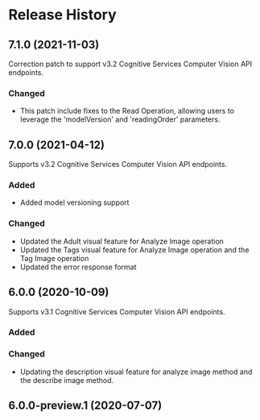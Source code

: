 # Release History

## 7.1.0 (2021-11-03)

Correction patch to support v3.2 Cognitive Services Computer Vision API endpoints.

### Changed
* This patch include fixes to the Read Operation, allowing users to leverage the 'modelVersion' and 'readingOrder' parameters.

## 7.0.0 (2021-04-12)

Supports v3.2 Cognitive Services Computer Vision API endpoints.

### Added

* Added model versioning support

### Changed

* Updated the Adult visual feature for Analyze Image operation
* Updated the Tags visual feature for Analyze Image operation and the Tag Image operation
* Updated the error response format

## 6.0.0 (2020-10-09)

Supports v3.1 Cognitive Services Computer Vision API endpoints.

### Added

### Changed

* Updating the description visual feature for analyze image method and the describe image method.

## 6.0.0-preview.1 (2020-07-07)


